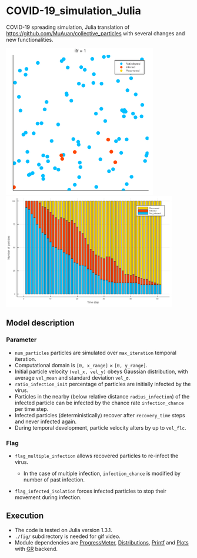 # COVID-19_simulation_Julia

COVID-19 spreading simulation, Julia translation of https://github.com/MuAuan/collective_particles with several changes and new functionalities.

<img src="https://raw.githubusercontent.com/ryo-ARAKI/COVID-19_simulation_Julia/demo/gif/particles.gif" width="400"> <img src="https://raw.githubusercontent.com/ryo-ARAKI/COVID-19_simulation_Julia/demo/gif/timeseries.png" width="450">

## Model description

### Parameter

- `num_particles` particles are simulated over `max_iteration` temporal iteration.
- Computational domain is `[0, x_range]` × `[0, y_range]`.
- Initial particle velocity `(vel_x, vel_y)` obeys Gaussian distribution, with average `vel_mean` and standard deviation `vel_σ`.
- `ratio_infection_init` percentage of particles are initially infected by the virus.
- Particles in the nearby (below relative distance `radius_infection`) of the infected particle can be infected by the chance rate `infection_chance` per time step.
- Infected particles (deterministically) recover after `recovery_time` steps and never infected again.
- During temporal development, particle velocity alters by up to `vel_flc`.

### Flag

- `flag_multiple_infection` allows recovered particles to re-infect the virus.
  - In the case of multiple infection, `infection_chance` is modified by number of past infection.

- `flag_infected_isolation` forces infected particles to stop their movement during infection.

## Execution

- The code is tested on Julia version 1.3.1.
- `./fig/` subdirectory is needed for gif video.
- Module dependencies are [ProgressMeter](https://github.com/timholy/ProgressMeter.jl), [Distributions](https://github.com/JuliaStats/Distributions.jl), [Printf](https://github.com/JuliaLang/julia/blob/master/stdlib/Printf/src/Printf.jl) and [Plots](http://docs.juliaplots.org/latest/) with [GR](https://gr-framework.org/julia.html) backend.
